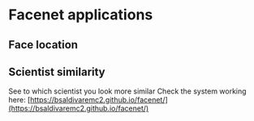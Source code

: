 # Facenet applications

## Face location

## Scientist similarity
See to which scientist you look more similar
Check the system working here: [https://bsaldivaremc2.github.io/facenet/](https://bsaldivaremc2.github.io/facenet/)

